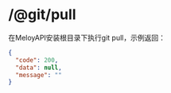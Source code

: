 # /@git/pull

在MeloyAPI安装根目录下执行git pull，示例返回：

```json
{
  "code": 200,
  "data": null,
  "message": ""
}
```



